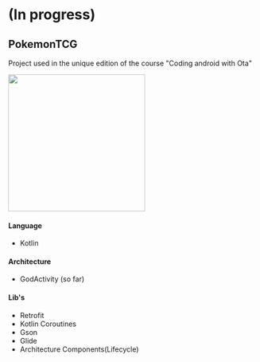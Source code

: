 # (In progress)

## PokemonTCG
Project used in the unique edition of the course "Coding android with Ota"

<img src="https://raw.githubusercontent.com/vitorOta/PokemonTCG/master/screenshot.png" width="275">

#### Language
 - Kotlin
 
#### Architecture
- GodActivity (so far)

#### Lib's
- Retrofit
- Kotlin Coroutines
- Gson
- Glide
- Architecture Components(Lifecycle)
